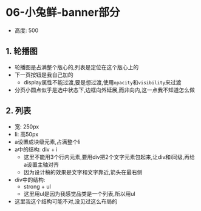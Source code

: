 # 06-小兔鲜-banner部分

- 高度: 500

## 1. 轮播图

- 轮播图是占满整个版心的,列表是定位在这个版心上的
- 下一页按钮是我自己加的
  - display属性不能过渡,要是想过渡,使用`opacity`和`visibility`来过渡
- 分页小圆点似乎是选中状态下,边框向外延展,而非向内,这一点我不知道怎么做

## 2. 列表

- 宽: 250px
- li: 高50px
- a设置成块级元素,占满整个li
- a中的结构: div + i
  - 这里不能用3个行内元素,要用div把2个文字元素包起来,让div和i同级,再给a设置主轴对齐
  - 因为设计稿的效果是文字和文字靠近,箭头在最右侧
- div中的结构:
  - strong + ul
  - 这里用ul是因为我感觉品类是一个列表,所以用ul
- 这里我这个结构可能不对,没见过这么布局的
